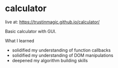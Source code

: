 # calculator

live at: https://trustinmagic.github.io/calculator/

Basic calculator with GUI.

What I learned

- solidified my understanding of function callbacks
- solidified my understanding of DOM manipulations
- deepened my algorithm building skills